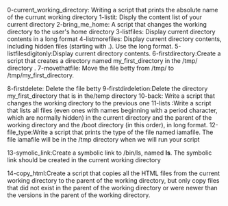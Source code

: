 0-current_working_directory: Writing a script that prints the absolute name of the currunt working directory
1-listit: Disply the content list of your current directory
2-bring_me_home: A script that changes the working directory to the user's home directory
3-listfiles: Display current directory contents in a long format
4-listmorefiles: Display current directory contents, including hidden files (starting with .). Use the long format.
5-listfilesdigitonly:Display current directory contents.
6-firstdirectory:Create a script that creates a directory named my_first_directory in the /tmp/ directory
.
7-movethatfile: Move the file betty from /tmp/ to /tmp/my_first_directory.

8-firstdelete: Delete the file betty
9-firstdirdeletion:Delete the directory my_first_directory that is in the/temp directory
10-back: Write a script that changes the working directory to the previous one
11-lists :Write a script that lists all files (even ones with names beginning with a period character, which are normally hidden) in the current directory and the parent of the working directory and the /boot directory (in this order), in long format.
12-file_type:Write a script that prints the type of the file named iamafile. The file iamafile will be in the /tmp directory when we will run your script

13-symolic_link:Create a symbolic link to /bin/ls, named __ls__. The symbolic link should be created in the current working directory

14-copy_html:Create a script that copies all the HTML files from the current working directory to the parent of the working directory, but only copy files that did not exist in the parent of the working directory or were newer than the versions in the parent of the working directory.

